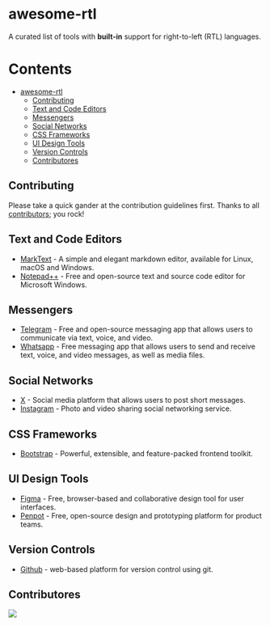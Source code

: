 # awesome-rtl
A curated list of tools with **built-in** support for right-to-left (RTL) languages.

# Contents
- [awesome-rtl](#awesome-rtl)
  - [Contributing](#contributing)
  - [Text and Code Editors](#text-and-code-editors)
  - [Messengers](#messengers)
  - [Social Networks](#social-networks)
  - [CSS Frameworks](#css-frameworks)
  - [UI Design Tools](#ui-design-tools)
  - [Version Controls](#version-controls)
  - [Contributores](#contributores)

## Contributing

Please take a quick gander at the contribution guidelines first. Thanks to all [contributors](https://github.com/sir-kokabi/awesome-rtl/graphs/contributors); you rock!

## Text and Code Editors
- [MarkText](https://www.marktext.cc/) - A simple and elegant markdown editor, available for Linux, macOS and Windows.
- [Notepad++](https://notepad-plus-plus.org/downloads/) - Free and open-source text and source code editor for Microsoft Windows.

## Messengers
- [Telegram](https://telegram.org/) - Free and open-source messaging app that allows users to communicate via text, voice, and video.
- [Whatsapp](https://www.whatsapp.com/) - Free messaging app that allows users to send and receive text, voice, and video messages, as well as media files.

## Social Networks
- [X](https://x.com/) - Social media platform that allows users to post short messages.
- [Instagram](https://www.instagram.com/) - Photo and video sharing social networking service.

## CSS Frameworks
- [Bootstrap](https://getbootstrap.com/) - Powerful, extensible, and feature-packed frontend toolkit.

## UI Design Tools
- [Figma](https://www.figma.com/) - Free, browser-based and collaborative design tool for user interfaces.
- [Penpot](https://penpot.app/) - Free, open-source design and prototyping platform for product teams.

## Version Controls
- [Github](https://github.com/) - web-based platform for version control using git.

## Contributores

<a href="https://github.com/sir-kokabi/awesome-rtl/graphs/contributors">
  <img src="https://contrib.rocks/image?repo=sir-kokabi/awesome-rtl" />
</a>

